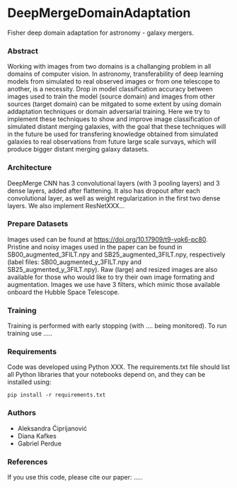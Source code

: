 # DeepMergeDomainAdaptation
Fisher deep domain adaptation for astronomy - galaxy mergers. 

### Abstract
Working with images from two domains is a challanging problem in all domains of computer vision. In astronomy, transferability of deep learning models from simulated to real observed images or from one telescope to another, is a necessity. 
Drop in model classification accuracy between images used to train the model (source domain) and images from other sources (target domain) can be mitgated to some extent by using domain addaptation techniques or domain adversarial training. 
Here we try to implement these techniques to show and improve image classification of simulated distant merging galaxies, with the goal that these techniques will in the future be used for transfering knowledge obtained from simulated galaxies to real observations from future large scale survays, 
which will produce bigger distant merging galaxy datasets.

### Architecture
DeepMerge CNN has 3 convolutional layers (with 3 pooling layers) and 3 dense layers, added after flattening. It also has dropout after each convolutional layer, as well as weight regularization in the first two dense layers.
We also implement ResNetXXX...

### Prepare Datasets
Images used can be found at https://doi.org/10.17909/t9-vqk6-pc80. Pristine and noisy images used in the paper can be found in SB00_augmented_3FILT.npy and SB25_augmented_3FILT.npy, respectively (label files: SB00_augmented_y_3FILT.npy and SB25_augmented_y_3FILT.npy). Raw (large) and resized images are also available for those who would like to try their own image formating and augmentation. Images we use have 3 filters, which mimic those available onboard the Hubble Space Telescope.

### Training
Training is performed with early stopping (with .... being monitored). To run training use .....


### Requirements
Code was developed using Python XXX. The requirements.txt file should list all Python libraries that your notebooks depend on, and they can be installed using:
```
pip install -r requirements.txt
```


### Authors
- Aleksandra Ćiprijanović
- Diana Kafkes
- Gabriel Perdue

### References
If you use this code, please cite our paper: .....

